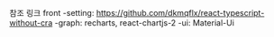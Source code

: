 참조 링크
front
-setting: https://github.com/dkmqflx/react-typescript-without-cra
-graph: recharts, react-chartjs-2
-ui: Material-Ui
